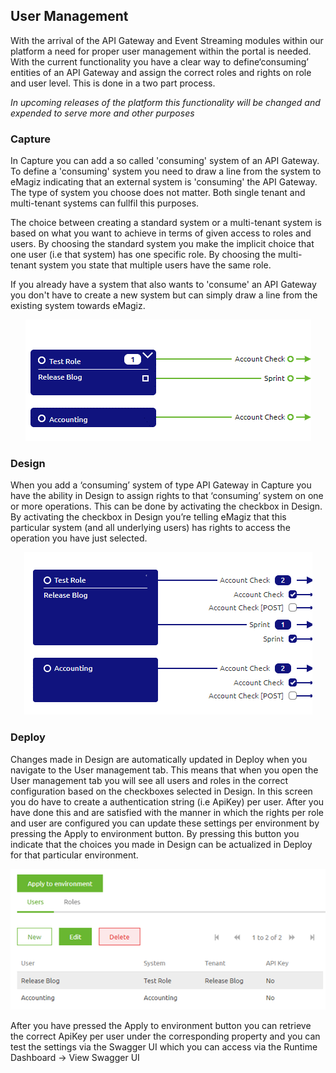 ## User Management
With the arrival of the API Gateway and Event Streaming modules within our platform a need for proper user management within the portal is needed. 
With the current functionality you have a clear way to define‘consuming’ entities of an API Gateway and assign the correct roles and rights on role and user level. This is done in a two part process.

*In upcoming releases of the platform this functionality will be changed and expended to serve more and other purposes*

### Capture
In Capture you can add a so called 'consuming' system of an API Gateway. 
To define a 'consuming' system you need to draw a line from the system to eMagiz indicating that an external system is 'consuming' the API Gateway.
The type of system you choose does not matter. Both single tenant and multi-tenant systems can fullfil this purposes.

The choice between creating a standard system or a multi-tenant system is based on what you want to achieve in terms of given access to roles and users.
By choosing the standard system you make the implicit choice that one user (i.e that system) has one specific role. 
By choosing the multi-tenant system you state that multiple users have the same role.

If you already have a system that also wants to 'consume' an API Gateway you don't have to create a new system but can simply draw a line from the existing system towards eMagiz.

<p align="center"><img  src="../../img/howto/user-management-capture.png"></p>

### Design
When you add a ‘consuming’ system of type API Gateway in Capture you have the ability in Design to assign rights to that ‘consuming’ system on one or more operations. 
This can be done by activating the checkbox in Design. By activating the checkbox in Design you’re telling eMagiz that this particular system (and all underlying users) has rights to access the operation you have just selected.

<p align="center"><img  src="../../img/howto/user-management-design.png"></p>
 
### Deploy
Changes made in Design are automatically updated in Deploy when you navigate to the User management tab.
This means that when you open the User management tab you will see all users and roles in the correct configuration based on the checkboxes selected in Design.
In this screen you do have to create a authentication string (i.e ApiKey) per user.
After you have done this and are satisfied with the manner in which the rights per role and user are configured you can update these settings per environment by pressing the Apply to environment button.
By pressing this button you indicate that the choices you made in Design can be actualized in Deploy for that particular environment.

<p align="center"><img  src="../../img/howto/user-management-deploy.png"></p>

After you have pressed the Apply to environment button you can retrieve the correct ApiKey per user under the corresponding property and you can test the settings via the Swagger UI which you can access via the Runtime Dashboard -> View Swagger UI


